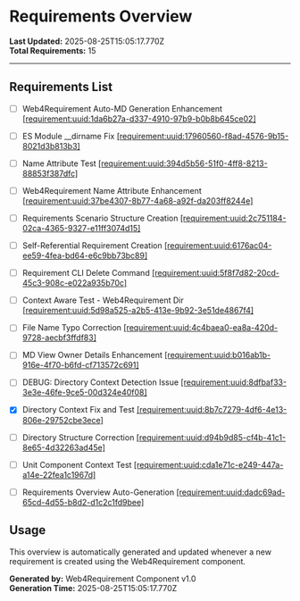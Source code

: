 # Requirements Overview

**Last Updated:** 2025-08-25T15:05:17.770Z  
**Total Requirements:** 15

---


## Requirements List

- [ ] Web4Requirement Auto-MD Generation Enhancement [[requirement:uuid:1da6b27a-d337-4910-97b9-b0b8b645ce02]](1da6b27a-d337-4910-97b9-b0b8b645ce02.requirement.md)

- [ ] ES Module __dirname Fix [[requirement:uuid:17960560-f8ad-4576-9b15-8021d3b813b3]](17960560-f8ad-4576-9b15-8021d3b813b3.requirement.md)

- [ ] Name Attribute Test [[requirement:uuid:394d5b56-51f0-4ff8-8213-88853f387dfc]](394d5b56-51f0-4ff8-8213-88853f387dfc.requirement.md)

- [ ] Web4Requirement Name Attribute Enhancement [[requirement:uuid:37be4307-8b77-4a68-a92f-da203ff8244e]](37be4307-8b77-4a68-a92f-da203ff8244e.requirement.md)

- [ ] Requirements Scenario Structure Creation [[requirement:uuid:2c751184-02ca-4365-9327-e11ff3074d15]](2c751184-02ca-4365-9327-e11ff3074d15.requirement.md)

- [ ] Self-Referential Requirement Creation [[requirement:uuid:6176ac04-ee59-4fea-bd64-e6c9bb73bc89]](6176ac04-ee59-4fea-bd64-e6c9bb73bc89.requirement.md)

- [ ] Requirement CLI Delete Command [[requirement:uuid:5f8f7d82-20cd-45c3-908c-e022a935b70c]](5f8f7d82-20cd-45c3-908c-e022a935b70c.requirement.md)

- [ ] Context Aware Test - Web4Requirement Dir [[requirement:uuid:5d98a525-a2b5-413e-9b92-3e51de4867f4]](5d98a525-a2b5-413e-9b92-3e51de4867f4.requirement.md)

- [ ] File Name Typo Correction [[requirement:uuid:4c4baea0-ea8a-420d-9728-aecbf3ffdf83]](4c4baea0-ea8a-420d-9728-aecbf3ffdf83.requirement.md)

- [ ] MD View Owner Details Enhancement [[requirement:uuid:b016ab1b-916e-4f70-b6fd-cf713572c691]](b016ab1b-916e-4f70-b6fd-cf713572c691.requirement.md)

- [ ] DEBUG: Directory Context Detection Issue [[requirement:uuid:8dfbaf33-3e3e-46fe-9ce5-00d324e40f08]](8dfbaf33-3e3e-46fe-9ce5-00d324e40f08.requirement.md)

- [x] Directory Context Fix and Test [[requirement:uuid:8b7c7279-4df6-4e13-806e-29752cbe3ece]](8b7c7279-4df6-4e13-806e-29752cbe3ece.requirement.md)

- [ ] Directory Structure Correction [[requirement:uuid:d94b9d85-cf4b-41c1-8e65-4d32263ad45e]](d94b9d85-cf4b-41c1-8e65-4d32263ad45e.requirement.md)

- [ ] Unit Component Context Test [[requirement:uuid:cda1e71c-e249-447a-a14e-22fea1c1967d]](cda1e71c-e249-447a-a14e-22fea1c1967d.requirement.md)

- [ ] Requirements Overview Auto-Generation [[requirement:uuid:dadc69ad-65cd-4d55-b8d2-d1c2c1fd9bee]](dadc69ad-65cd-4d55-b8d2-d1c2c1fd9bee.requirement.md)


## Usage

This overview is automatically generated and updated whenever a new requirement is created using the Web4Requirement component.

**Generated by:** Web4Requirement Component v1.0  
**Generation Time:** 2025-08-25T15:05:17.770Z
